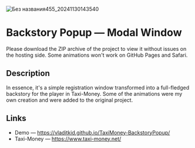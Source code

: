![Без названия455_20241130143540](https://github.com/user-attachments/assets/ada7e68d-c487-4459-8389-c9dbafafcc5a)

# Backstory Popup — Modal Window

Please download the ZIP archive of the project to view it without issues on the hosting side. Some animations won't work on GitHub Pages and Safari.

## Description

In essence, it's a simple registration window transformed into a full-fledged backstory for the player in Taxi-Money. Some of the animations were my own creation and were added to the original project.

## Links

- Demo — https://vladitkid.github.io/TaxiMoney-BackstoryPopup/
- Taxi-Money — https://www.taxi-money.net/
